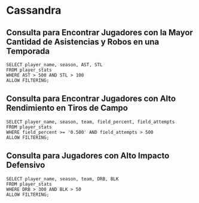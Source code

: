 # Cassandra

## Consulta para Encontrar Jugadores con la Mayor Cantidad de Asistencias y Robos en una Temporada

```
SELECT player_name, season, AST, STL
FROM player_stats
WHERE AST > 500 AND STL > 100
ALLOW FILTERING;
```

## Consulta para Encontrar Jugadores con Alto Rendimiento en Tiros de Campo

```
SELECT player_name, season, team, field_percent, field_attempts
FROM player_stats
WHERE field_percent >= '0.500' AND field_attempts > 500
ALLOW FILTERING;
```

## Consulta para Jugadores con Alto Impacto Defensivo

```
SELECT player_name, season, team, DRB, BLK
FROM player_stats
WHERE DRB > 300 AND BLK > 50
ALLOW FILTERING;
```
